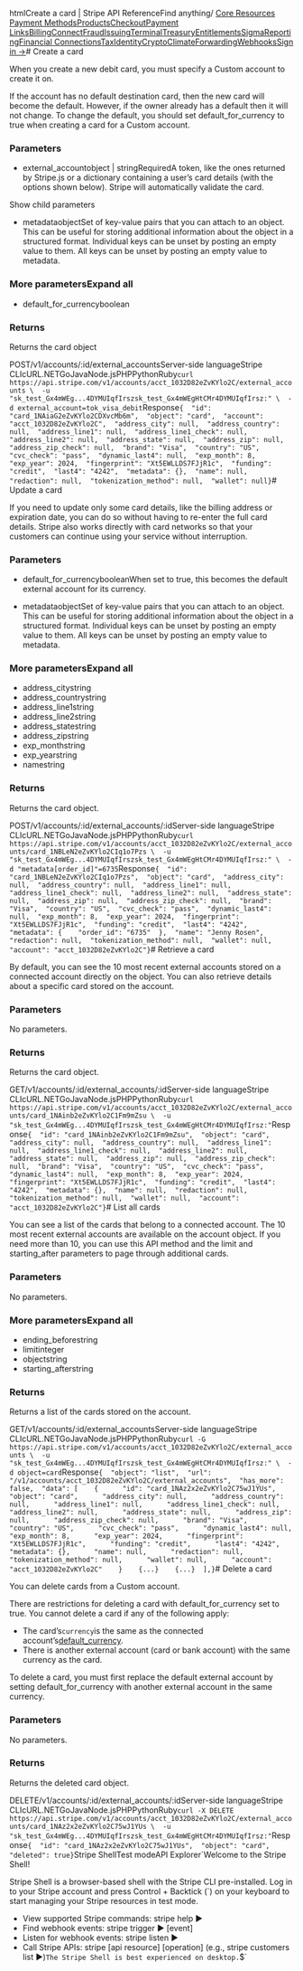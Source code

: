htmlCreate a card | Stripe API Reference[](/api)Find anything/
[Core Resources](#)
[Payment Methods](#)[Products](#)[Checkout](#)[Payment Links](#)[Billing](#)[Connect](#)[Fraud](#)[Issuing](#)[Terminal](#)[Treasury](#)[Entitlements](#)[Sigma](#)[Reporting](#)[Financial Connections](#)[Tax](#)[Identity](#)[Crypto](#)[Climate](#)[Forwarding](#)[Webhooks](#)[Sign in →](https://dashboard.stripe.com/login)# Create a card

When you create a new debit card, you must specify a Custom account to create it on.

If the account has no default destination card, then the new card will become the default. However, if the owner already has a default then it will not change. To change the default, you should set default_for_currency to true when creating a card for a Custom account.

### Parameters

- external_accountobject | stringRequiredA token, like the ones returned by Stripe.js or a dictionary containing a user’s card details (with the options shown below). Stripe will automatically validate the card.

Show child parameters
- metadataobjectSet of key-value pairs that you can attach to an object. This can be useful for storing additional information about the object in a structured format. Individual keys can be unset by posting an empty value to them. All keys can be unset by posting an empty value to metadata.



### More parametersExpand all

- default_for_currencyboolean

### Returns

Returns the card object

POST/v1/accounts/:id/external_accountsServer-side languageStripe CLIcURL.NETGoJavaNode.jsPHPPythonRuby[](#)[](#)`curl https://api.stripe.com/v1/accounts/acct_1032D82eZvKYlo2C/external_accounts \  -u "sk_test_Gx4mWEg...4DYMUIqfIrszsk_test_Gx4mWEgHtCMr4DYMUIqfIrsz:" \  -d external_account=tok_visa_debit`Response`{  "id": "card_1NAiaG2eZvKYlo2CDXvcMb6m",  "object": "card",  "account": "acct_1032D82eZvKYlo2C",  "address_city": null,  "address_country": null,  "address_line1": null,  "address_line1_check": null,  "address_line2": null,  "address_state": null,  "address_zip": null,  "address_zip_check": null,  "brand": "Visa",  "country": "US",  "cvc_check": "pass",  "dynamic_last4": null,  "exp_month": 8,  "exp_year": 2024,  "fingerprint": "Xt5EWLLDS7FJjR1c",  "funding": "credit",  "last4": "4242",  "metadata": {},  "name": null,  "redaction": null,  "tokenization_method": null,  "wallet": null}`# Update a card

If you need to update only some card details, like the billing address or expiration date, you can do so without having to re-enter the full card details. Stripe also works directly with card networks so that your customers can continue using your service without interruption.

### Parameters

- default_for_currencybooleanWhen set to true, this becomes the default external account for its currency.


- metadataobjectSet of key-value pairs that you can attach to an object. This can be useful for storing additional information about the object in a structured format. Individual keys can be unset by posting an empty value to them. All keys can be unset by posting an empty value to metadata.



### More parametersExpand all

- address_citystring
- address_countrystring
- address_line1string
- address_line2string
- address_statestring
- address_zipstring
- exp_monthstring
- exp_yearstring
- namestring

### Returns

Returns the card object.

POST/v1/accounts/:id/external_accounts/:idServer-side languageStripe CLIcURL.NETGoJavaNode.jsPHPPythonRuby[](#)[](#)`curl https://api.stripe.com/v1/accounts/acct_1032D82eZvKYlo2C/external_accounts/card_1NBLeN2eZvKYlo2CIq1o7Pzs \  -u "sk_test_Gx4mWEg...4DYMUIqfIrszsk_test_Gx4mWEgHtCMr4DYMUIqfIrsz:" \  -d "metadata[order_id]"=6735`Response`{  "id": "card_1NBLeN2eZvKYlo2CIq1o7Pzs",  "object": "card",  "address_city": null,  "address_country": null,  "address_line1": null,  "address_line1_check": null,  "address_line2": null,  "address_state": null,  "address_zip": null,  "address_zip_check": null,  "brand": "Visa",  "country": "US",  "cvc_check": "pass",  "dynamic_last4": null,  "exp_month": 8,  "exp_year": 2024,  "fingerprint": "Xt5EWLLDS7FJjR1c",  "funding": "credit",  "last4": "4242",  "metadata": {    "order_id": "6735"  },  "name": "Jenny Rosen",  "redaction": null,  "tokenization_method": null,  "wallet": null,  "account": "acct_1032D82eZvKYlo2C"}`# Retrieve a card

By default, you can see the 10 most recent external accounts stored on a connected account directly on the object. You can also retrieve details about a specific card stored on the account.

### Parameters

No parameters.

### Returns

Returns the card object.

GET/v1/accounts/:id/external_accounts/:idServer-side languageStripe CLIcURL.NETGoJavaNode.jsPHPPythonRuby[](#)[](#)`curl https://api.stripe.com/v1/accounts/acct_1032D82eZvKYlo2C/external_accounts/card_1NAinb2eZvKYlo2C1Fm9mZsu \  -u "sk_test_Gx4mWEg...4DYMUIqfIrszsk_test_Gx4mWEgHtCMr4DYMUIqfIrsz:"`Response`{  "id": "card_1NAinb2eZvKYlo2C1Fm9mZsu",  "object": "card",  "address_city": null,  "address_country": null,  "address_line1": null,  "address_line1_check": null,  "address_line2": null,  "address_state": null,  "address_zip": null,  "address_zip_check": null,  "brand": "Visa",  "country": "US",  "cvc_check": "pass",  "dynamic_last4": null,  "exp_month": 8,  "exp_year": 2024,  "fingerprint": "Xt5EWLLDS7FJjR1c",  "funding": "credit",  "last4": "4242",  "metadata": {},  "name": null,  "redaction": null,  "tokenization_method": null,  "wallet": null,  "account": "acct_1032D82eZvKYlo2C"}`# List all cards

You can see a list of the cards that belong to a connected account. The 10 most recent external accounts are available on the account object. If you need more than 10, you can use this API method and the limit and starting_after parameters to page through additional cards.

### Parameters

No parameters.

### More parametersExpand all

- ending_beforestring
- limitinteger
- objectstring
- starting_afterstring

### Returns

Returns a list of the cards stored on the account.

GET/v1/accounts/:id/external_accountsServer-side languageStripe CLIcURL.NETGoJavaNode.jsPHPPythonRuby[](#)[](#)`curl -G https://api.stripe.com/v1/accounts/acct_1032D82eZvKYlo2C/external_accounts \  -u "sk_test_Gx4mWEg...4DYMUIqfIrszsk_test_Gx4mWEgHtCMr4DYMUIqfIrsz:" \  -d object=card`Response`{  "object": "list",  "url": "/v1/accounts/acct_1032D82eZvKYlo2C/external_accounts",  "has_more": false,  "data": [    {      "id": "card_1NAz2x2eZvKYlo2C75wJ1YUs",      "object": "card",      "address_city": null,      "address_country": null,      "address_line1": null,      "address_line1_check": null,      "address_line2": null,      "address_state": null,      "address_zip": null,      "address_zip_check": null,      "brand": "Visa",      "country": "US",      "cvc_check": "pass",      "dynamic_last4": null,      "exp_month": 8,      "exp_year": 2024,      "fingerprint": "Xt5EWLLDS7FJjR1c",      "funding": "credit",      "last4": "4242",      "metadata": {},      "name": null,      "redaction": null,      "tokenization_method": null,      "wallet": null,      "account": "acct_1032D82eZvKYlo2C"    }    {...}    {...}  ],}`# Delete a card

You can delete cards from a Custom account.

There are restrictions for deleting a card with default_for_currency set to true. You cannot delete a card if any of the following apply:

- The card’s`currency`is the same as the connected account’s[default_currency](/api/accounts/object#account_object-default_currency).
- There is another external account (card or bank account) with the same currency as the card.

To delete a card, you must first replace the default external account by setting default_for_currency with another external account in the same currency.

### Parameters

No parameters.

### Returns

Returns the deleted card object.

DELETE/v1/accounts/:id/external_accounts/:idServer-side languageStripe CLIcURL.NETGoJavaNode.jsPHPPythonRuby[](#)[](#)`curl -X DELETE https://api.stripe.com/v1/accounts/acct_1032D82eZvKYlo2C/external_accounts/card_1NAz2x2eZvKYlo2C75wJ1YUs \  -u "sk_test_Gx4mWEg...4DYMUIqfIrszsk_test_Gx4mWEgHtCMr4DYMUIqfIrsz:"`Response`{  "id": "card_1NAz2x2eZvKYlo2C75wJ1YUs",  "object": "card",  "deleted": true}`Stripe ShellTest modeAPI Explorer[](https://stripe.com/docs/stripe-cli#install)`Welcome to the Stripe Shell!

Stripe Shell is a browser-based shell with the Stripe CLI pre-installed. Log in to your
Stripe account and press Control + Backtick (`) on your keyboard to start managing your Stripe
resources in test mode.

- View supported Stripe commands: stripe help ▶️
- Find webhook events: stripe trigger ▶️ [event]
- Listen for webhook events: stripe listen ▶
- Call Stripe APIs: stripe [api resource] [operation] (e.g., stripe customers list ▶️)`The Stripe Shell is best experienced on desktop.`$`